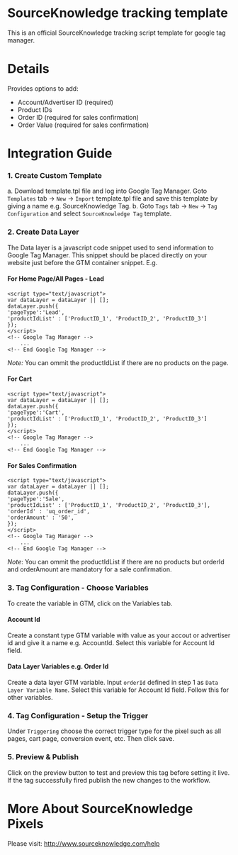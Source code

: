 # SourceKnowledge tracking template
This is an official SourceKnowledge tracking script template for google tag manager.

# Details
Provides options to add:
* Account/Advertiser ID (required)
* Product IDs
* Order ID (required for sales confirmation)
* Order Value (required for sales confirmation)

# Integration Guide
### 1. Create Custom Template
a. Download template.tpl file and log into Google Tag Manager. Goto `Templates` tab -> `New` -> `Import` template.tpl file and save this template by giving a name e.g. SourceKnowledge Tag.
b. Goto `Tags` tab -> `New` -> `Tag Configuration` and select `SourceKnowledge Tag` template.

### 2. Create Data Layer
The Data layer is a javascript code snippet used to send information to Google Tag Manager. This snippet should be placed directly on your website just before the GTM container snippet. E.g. 
#### For Home Page/All Pages - Lead
```
<script type="text/javascript">
var dataLayer = dataLayer || [];
dataLayer.push({
'pageType':'Lead',
'productIdList' : ['ProductID_1', 'ProductID_2', 'ProductID_3']
});
</script>
<!-- Google Tag Manager -->
  	...
<!-- End Google Tag Manager -->
```
_Note:_ You can ommit the productIdList if there are no products on the page.
#### For Cart
```
<script type="text/javascript">
var dataLayer = dataLayer || [];
dataLayer.push({
'pageType':'Cart',
'productIdList' : ['ProductID_1', 'ProductID_2', 'ProductID_3']
});
</script>
<!-- Google Tag Manager -->
  	...
<!-- End Google Tag Manager -->
```
#### For Sales Confirmation
```
<script type="text/javascript">
var dataLayer = dataLayer || [];
dataLayer.push({
'pageType':'Sale',
'productIdList' : ['ProductID_1', 'ProductID_2', 'ProductID_3'],
'orderId' : 'uq_order_id',
'orderAmount' : '50',
});
</script>
<!-- Google Tag Manager -->
  	...
<!-- End Google Tag Manager -->
```
_Note_: You can ommit the productIdList if there are no products but orderId and orderAmount are mandatory for a sale confirmation.
### 3. Tag Configuration - Choose Variables
To create the variable in GTM, click on the Variables tab. 
#### Account Id
Create a constant type GTM variable with value as your accout or advertiser id and give it a name e.g. AccountId. Select this variable for Account Id field. 
#### Data Layer Variables e.g. Order Id
Create a data layer GTM variable. Input `orderId` defined in step 1 as `Data Layer Variable Name`. Select this variable for Account Id field. Follow this for other variables. 
### 4. Tag Configuration - Setup the Trigger
Under `Triggering` choose the correct trigger type for the pixel such as all pages, cart page, conversion event, etc. Then click save.
### 5. Preview & Publish
Click on the preview button to test and preview this tag before setting it live. If the tag successfully fired publish the new changes to the workflow.

# More About SourceKnowledge Pixels
Please visit: http://www.sourceknowledge.com/help
